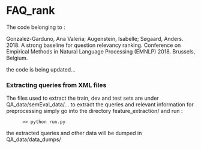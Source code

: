 # FAQ_rank

The code belonging to :

Gonzalez-Garduno, Ana Valeria; Augenstein, Isabelle; Søgaard, Anders. 2018. A strong baseline for question relevancy ranking. Conference on Empirical Methods in Natural Language Processing (EMNLP) 2018. Brussels, Belgium.

the code is being updated...

### Extracting queries from XML files
The files used to extract the train, dev and test sets are under QA_data/semEval_data/...  to extract the queries and relevant information for preprocessing simply go into the directory feature_extraction/ and run :

          >> python run.py
          
the extracted queries and other data will be dumped in QA_data/data_dumps/




